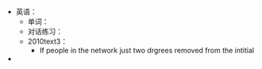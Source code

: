 - 英语：
	- 单词：
	- 对话练习：
	- 2010text3：
		- If people in the network just two drgrees removed from the intitial
-